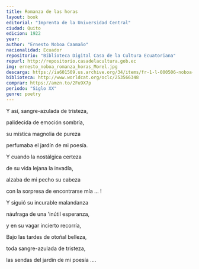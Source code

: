 ```yaml
---
title: Romanza de las horas
layout: book
editorial: "Imprenta de la Universidad Central"
ciudad: Quito
edicion: 1922
year: 
author: "Ernesto Noboa Caamaño"
nacionalidad: Ecuador
repositorio: "Biblioteca Digital Casa de la Cultura Ecuatoriana"
repurl: http://repositorio.casadelacultura.gob.ec
img: ernesto_noboa_romanza_horas_Morel.jpg
descarga: https://ia601509.us.archive.org/34/items/fr-1-l-000506-noboa-romanza/FR1-L-000506-Noboa-Romanza.pdf
biblioteca: http://www.worldcat.org/oclc/253566348
comprar: https://amzn.to/2Fu9X7p
periodo: "Siglo XX"
genre: poetry
---
```

 
Y así, sangre-azulada de tristeza,
	
palidecida de emoción sombría,
	
su mística magnolia de pureza
	
perfumaba el jardín de mi poesía.
	
	
Y cuando la nostálgica certeza
	
de su vida lejana la invadía,
	
alzaba de mi pecho su cabeza
	
con la sorpresa de encontrarse mía ... !
	
	
Y siguió su incurable malandanza
	
náufraga de una 'inútil esperanza,
	
y en su vagar incierto recorría,
	
Bajo las tardes de otoñal belleza,
	
toda sangre-azulada de tristeza,
	
las sendas del jardín de mi poesía ....
